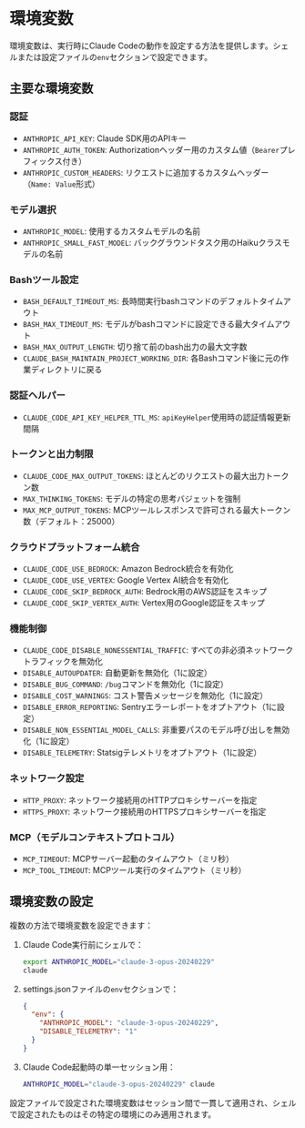 # 環境変数

環境変数は、実行時にClaude Codeの動作を設定する方法を提供します。シェルまたは設定ファイルの`env`セクションで設定できます。

## 主要な環境変数

### 認証

- `ANTHROPIC_API_KEY`: Claude SDK用のAPIキー
- `ANTHROPIC_AUTH_TOKEN`: Authorizationヘッダー用のカスタム値（`Bearer`プレフィックス付き）
- `ANTHROPIC_CUSTOM_HEADERS`: リクエストに追加するカスタムヘッダー（`Name: Value`形式）

### モデル選択

- `ANTHROPIC_MODEL`: 使用するカスタムモデルの名前
- `ANTHROPIC_SMALL_FAST_MODEL`: バックグラウンドタスク用のHaikuクラスモデルの名前

### Bashツール設定

- `BASH_DEFAULT_TIMEOUT_MS`: 長時間実行bashコマンドのデフォルトタイムアウト
- `BASH_MAX_TIMEOUT_MS`: モデルがbashコマンドに設定できる最大タイムアウト
- `BASH_MAX_OUTPUT_LENGTH`: 切り捨て前のbash出力の最大文字数
- `CLAUDE_BASH_MAINTAIN_PROJECT_WORKING_DIR`: 各Bashコマンド後に元の作業ディレクトリに戻る

### 認証ヘルパー

- `CLAUDE_CODE_API_KEY_HELPER_TTL_MS`: `apiKeyHelper`使用時の認証情報更新間隔

### トークンと出力制限

- `CLAUDE_CODE_MAX_OUTPUT_TOKENS`: ほとんどのリクエストの最大出力トークン数
- `MAX_THINKING_TOKENS`: モデルの特定の思考バジェットを強制
- `MAX_MCP_OUTPUT_TOKENS`: MCPツールレスポンスで許可される最大トークン数（デフォルト：25000）

### クラウドプラットフォーム統合

- `CLAUDE_CODE_USE_BEDROCK`: Amazon Bedrock統合を有効化
- `CLAUDE_CODE_USE_VERTEX`: Google Vertex AI統合を有効化
- `CLAUDE_CODE_SKIP_BEDROCK_AUTH`: Bedrock用のAWS認証をスキップ
- `CLAUDE_CODE_SKIP_VERTEX_AUTH`: Vertex用のGoogle認証をスキップ

### 機能制御

- `CLAUDE_CODE_DISABLE_NONESSENTIAL_TRAFFIC`: すべての非必須ネットワークトラフィックを無効化
- `DISABLE_AUTOUPDATER`: 自動更新を無効化（1に設定）
- `DISABLE_BUG_COMMAND`: `/bug`コマンドを無効化（1に設定）
- `DISABLE_COST_WARNINGS`: コスト警告メッセージを無効化（1に設定）
- `DISABLE_ERROR_REPORTING`: Sentryエラーレポートをオプトアウト（1に設定）
- `DISABLE_NON_ESSENTIAL_MODEL_CALLS`: 非重要パスのモデル呼び出しを無効化（1に設定）
- `DISABLE_TELEMETRY`: Statsigテレメトリをオプトアウト（1に設定）

### ネットワーク設定

- `HTTP_PROXY`: ネットワーク接続用のHTTPプロキシサーバーを指定
- `HTTPS_PROXY`: ネットワーク接続用のHTTPSプロキシサーバーを指定

### MCP（モデルコンテキストプロトコル）

- `MCP_TIMEOUT`: MCPサーバー起動のタイムアウト（ミリ秒）
- `MCP_TOOL_TIMEOUT`: MCPツール実行のタイムアウト（ミリ秒）

## 環境変数の設定

複数の方法で環境変数を設定できます：

1. Claude Code実行前にシェルで：
   ```bash
   export ANTHROPIC_MODEL="claude-3-opus-20240229"
   claude
   ```

2. settings.jsonファイルの`env`セクションで：
   ```json
   {
     "env": {
       "ANTHROPIC_MODEL": "claude-3-opus-20240229",
       "DISABLE_TELEMETRY": "1"
     }
   }
   ```

3. Claude Code起動時の単一セッション用：
   ```bash
   ANTHROPIC_MODEL="claude-3-opus-20240229" claude
   ```

設定ファイルで設定された環境変数はセッション間で一貫して適用され、シェルで設定されたものはその特定の環境にのみ適用されます。